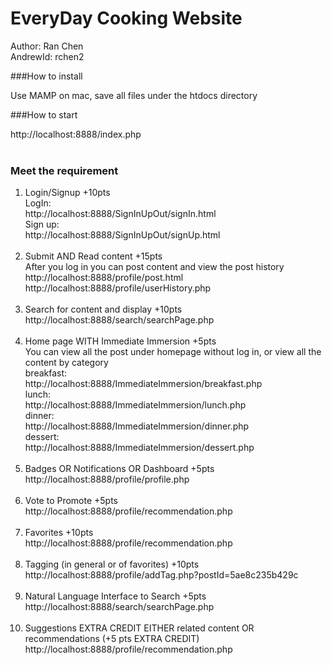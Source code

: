 # EveryDay Cooking Website
Author: Ran Chen<br>
AndrewId: rchen2

###How to install

Use MAMP on mac, save all files under the htdocs directory

###How to start

http://localhost:8888/index.php<br><br>

### Meet the requirement

1. Login/Signup +10pts<br>
LogIn:<br>
http://localhost:8888/SignInUpOut/signIn.html<br>
Sign up:<br>
http://localhost:8888/SignInUpOut/signUp.html<br><br>
2. Submit AND Read content +15pts<br>
After you log in you can post content and view the post history<br>
http://localhost:8888/profile/post.html<br>
http://localhost:8888/profile/userHistory.php<br><br>
3. Search for content and display +10pts<br>
http://localhost:8888/search/searchPage.php<br><br>
4. Home page WITH Immediate Immersion +5pts<br>
You can view all the post under homepage without log in, or view all the content by category<br>
breakfast:<br>
http://localhost:8888/ImmediateImmersion/breakfast.php<br>
lunch:<br>
http://localhost:8888/ImmediateImmersion/lunch.php<br>
dinner:<br>
http://localhost:8888/ImmediateImmersion/dinner.php<br>
dessert:<br>
http://localhost:8888/ImmediateImmersion/dessert.php<br><br>
5. Badges OR Notifications OR Dashboard +5pts<br>
http://localhost:8888/profile/profile.php<br><br>
6. Vote to Promote +5pts<br>
http://localhost:8888/profile/recommendation.php<br><br>
7. Favorites +10pts<br>
http://localhost:8888/profile/recommendation.php<br><br>
8. Tagging (in general or of favorites) +10pts<br>
http://localhost:8888/profile/addTag.php?postId=5ae8c235b429c<br><br>
9. Natural Language Interface to Search +5pts<br>
http://localhost:8888/search/searchPage.php<br><br>
10. Suggestions EXTRA CREDIT
EITHER related content OR recommendations (+5 pts EXTRA CREDIT)<br>
http://localhost:8888/profile/recommendation.php
